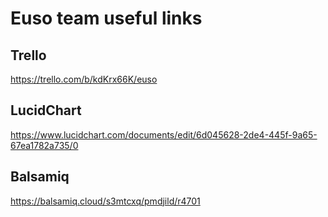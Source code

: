 # Euso team useful links

## Trello
https://trello.com/b/kdKrx66K/euso

## LucidChart
https://www.lucidchart.com/documents/edit/6d045628-2de4-445f-9a65-67ea1782a735/0

## Balsamiq
https://balsamiq.cloud/s3mtcxq/pmdjild/r4701

